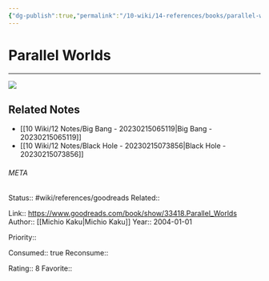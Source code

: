 ```yaml
---
{"dg-publish":true,"permalink":"/10-wiki/14-references/books/parallel-worlds-1400033721/","title":"Parallel Worlds","tags":["wiki/references/need-work"]}
---
```


# Parallel Worlds
---
![](https://i.gr-assets.com/images/S/compressed.photo.goodreads.com/books/1435244003l/33418._SY475_.jpg)

## Related Notes
- [[10 Wiki/12 Notes/Big Bang - 20230215065119\|Big Bang - 20230215065119]]
- [[10 Wiki/12 Notes/Black Hole - 20230215073856\|Black Hole - 20230215073856]]




###### META
Status:: #wiki/references/goodreads
Related:: 

Link:: https://www.goodreads.com/book/show/33418.Parallel_Worlds
Author:: [[Michio Kaku\|Michio Kaku]]
Year:: 2004-01-01

Priority:: 

Consumed:: true
Reconsume:: 

Rating:: 8
Favorite:: 
